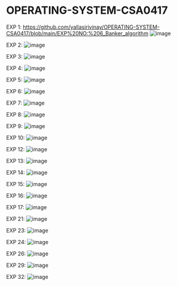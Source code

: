 # OPERATING-SYSTEM-CSA0417
EXP 1:
https://github.com/yallasirivinay/OPERATING-SYSTEM-CSA0417/blob/main/EXP%20NO:%206_Banker_algorithm
![image](https://github.com/yallasirivinay/OPERATING-SYSTEM-CSA0417/assets/109100736/4b7cb59e-8506-4ebb-bca0-a33ed7a91a51)

EXP 2:
![image](https://github.com/yallasirivinay/OPERATING-SYSTEM-CSA0417/assets/109100736/1086e91a-c8f5-4ca3-82f8-2adee533890f)

EXP 3:
![image](https://github.com/yallasirivinay/OPERATING-SYSTEM-CSA0417/assets/109100736/330668ca-fb3f-4fcd-917d-83fc6107b4af)

EXP 4:
![image](https://github.com/yallasirivinay/OPERATING-SYSTEM-CSA0417/assets/109100736/ac6bf43e-bf26-4b77-a5fe-eaabdf91c07a)

EXP 5:
![image](https://github.com/yallasirivinay/OPERATING-SYSTEM-CSA0417/assets/109100736/578dd325-505f-4aab-bdc8-1fbc05a6b389)


EXP 6:
![image](https://github.com/yallasirivinay/OPERATING-SYSTEM-CSA0417/assets/109100736/3e4c96a8-5416-4385-8abe-794b7a3daf59)


EXP 7:
![image](https://github.com/yallasirivinay/OPERATING-SYSTEM-CSA0417/assets/109100736/cba953dd-a1e8-45d4-80e2-eb3aafea2d65)



EXP 8:
![image](https://github.com/yallasirivinay/OPERATING-SYSTEM-CSA0417/assets/109100736/55dff105-188b-4877-ab27-909fcebcf5f0)

EXP 9:
![image](https://github.com/yallasirivinay/OPERATING-SYSTEM-CSA0417/assets/109100736/b0329873-68e9-4762-b589-b8d72c2ec09c)

EXP 10:
![image](https://github.com/yallasirivinay/OPERATING-SYSTEM-CSA0417/assets/109100736/bef1b340-7349-4cd2-bf0c-3ca4e5989bda)

EXP 12:
![image](https://github.com/yallasirivinay/OPERATING-SYSTEM-CSA0417/assets/109100736/02d947f0-3f4b-4b3f-8866-78bcdb59e1d3)


EXP 13:
![image](https://github.com/yallasirivinay/OPERATING-SYSTEM-CSA0417/assets/109100736/ba9b77ef-9e10-4e48-bd6e-3debdf5b4c78)

EXP 14:
![image](https://github.com/yallasirivinay/OPERATING-SYSTEM-CSA0417/assets/109100736/0e57fa87-190d-4485-8f54-7886e5bde8a2)


EXP 15:
![image](https://github.com/yallasirivinay/OPERATING-SYSTEM-CSA0417/assets/109100736/74c29600-cfc3-4b86-9495-ad278c28aec6)

EXP 16:
![image](https://github.com/yallasirivinay/OPERATING-SYSTEM-CSA0417/assets/109100736/b0934b4d-c8c6-445a-b3e0-bd93fa4a09ef)


EXP 17:
![image](https://github.com/yallasirivinay/OPERATING-SYSTEM-CSA0417/assets/109100736/7210b204-8f98-496d-b2af-7c1752cd248f)


EXP 21:
![image](https://github.com/yallasirivinay/OPERATING-SYSTEM-CSA0417/assets/109100736/d7c46e50-840b-43dc-8261-7b9fe6dedec9)


EXP 23:
![image](https://github.com/yallasirivinay/OPERATING-SYSTEM-CSA0417/assets/109100736/e82edcb5-811d-4467-a959-47122e58d284)


EXP 24:
![image](https://github.com/yallasirivinay/OPERATING-SYSTEM-CSA0417/assets/109100736/9eca6192-ffe8-42b4-a748-8b23c507f866)

EXP 26:
![image](https://github.com/yallasirivinay/OPERATING-SYSTEM-CSA0417/assets/109100736/67a2a982-ccec-492b-af8a-0db30769cb02)

EXP 29:
![image](https://github.com/yallasirivinay/OPERATING-SYSTEM-CSA0417/assets/109100736/c5b7a1b8-eae5-4d7f-8507-7a453b00a364)

EXP 32:
![image](https://github.com/yallasirivinay/OPERATING-SYSTEM-CSA0417/assets/109100736/2fdae053-4137-4942-814b-05de12705bf2)
